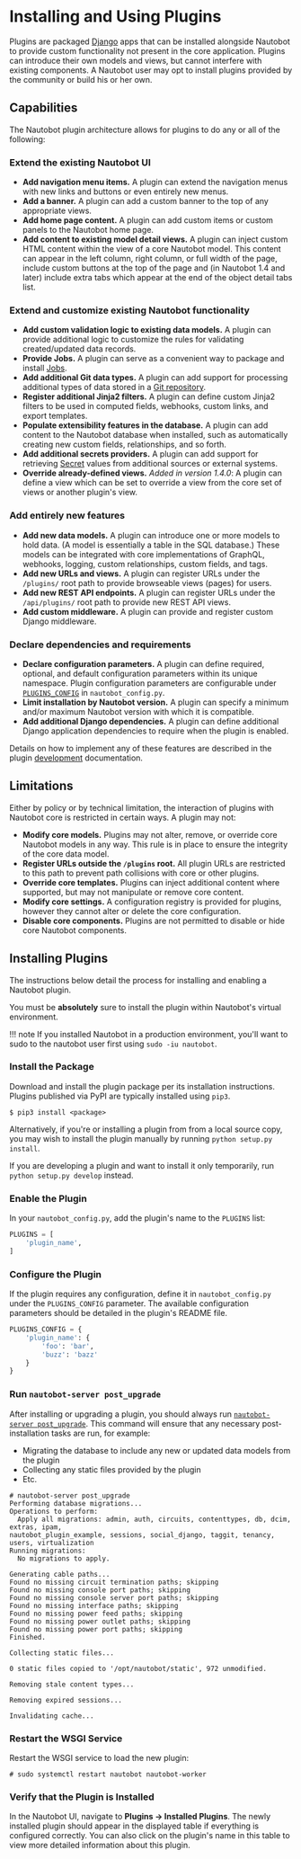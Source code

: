 # Installing and Using Plugins

Plugins are packaged [Django](https://docs.djangoproject.com/) apps that can be installed alongside Nautobot to provide custom functionality not present in the core application. Plugins can introduce their own models and views, but cannot interfere with existing components. A Nautobot user may opt to install plugins provided by the community or build his or her own.

## Capabilities

The Nautobot plugin architecture allows for plugins to do any or all of the following:

### Extend the existing Nautobot UI

* **Add navigation menu items.** A plugin can extend the navigation menus with new links and buttons or even entirely new menus.
* **Add a banner.** A plugin can add a custom banner to the top of any appropriate views.
* **Add home page content.** A plugin can add custom items or custom panels to the Nautobot home page.
* **Add content to existing model detail views.** A plugin can inject custom HTML content within the view of a core Nautobot model. This content can appear in the left column, right column, or full width of the page, include custom buttons at the top of the page and (in Nautobot 1.4 and later) include extra tabs which appear at the end of the object detail tabs list.

### Extend and customize existing Nautobot functionality

* **Add custom validation logic to existing data models.** A plugin can provide additional logic to customize the rules for validating created/updated data records.
* **Provide Jobs.** A plugin can serve as a convenient way to package and install [Jobs](../additional-features/jobs.md).
* **Add additional Git data types.** A plugin can add support for processing additional types of data stored in a [Git repository](../models/extras/gitrepository.md).
* **Register additional Jinja2 filters.** A plugin can define custom Jinja2 filters to be used in computed fields, webhooks, custom links, and export templates.
* **Populate extensibility features in the database.** A plugin can add content to the Nautobot database when installed, such as automatically creating new custom fields, relationships, and so forth.
* **Add additional secrets providers.** A plugin can add support for retrieving [Secret](../models/extras/secret.md) values from additional sources or external systems.
* **Override already-defined views.** _Added in version 1.4.0_: A plugin can define a view which can be set to override a view from the core set of views or another plugin's view.

### Add entirely new features

* **Add new data models.** A plugin can introduce one or more models to hold data. (A model is essentially a table in the SQL database.) These models can be integrated with core implementations of GraphQL, webhooks, logging, custom relationships, custom fields, and tags.
* **Add new URLs and views.** A plugin can register URLs under the `/plugins/` root path to provide browseable views (pages) for users.
* **Add new REST API endpoints.** A plugin can register URLs under the `/api/plugins/` root path to provide new REST API views.
* **Add custom middleware.** A plugin can provide and register custom Django middleware.

### Declare dependencies and requirements

* **Declare configuration parameters.** A plugin can define required, optional, and default configuration parameters within its unique namespace. Plugin configuration parameters are configurable under [`PLUGINS_CONFIG`](../configuration/optional-settings.md#plugins_config) in `nautobot_config.py`.
* **Limit installation by Nautobot version.** A plugin can specify a minimum and/or maximum Nautobot version with which it is compatible.
* **Add additional Django dependencies.** A plugin can define additional Django application dependencies to require when the plugin is enabled.

Details on how to implement any of these features are described in the plugin [development](./development.md) documentation.

## Limitations

Either by policy or by technical limitation, the interaction of plugins with Nautobot core is restricted in certain ways. A plugin may not:

* **Modify core models.** Plugins may not alter, remove, or override core Nautobot models in any way. This rule is in place to ensure the integrity of the core data model.
* **Register URLs outside the `/plugins` root.** All plugin URLs are restricted to this path to prevent path collisions with core or other plugins.
* **Override core templates.** Plugins can inject additional content where supported, but may not manipulate or remove core content.
* **Modify core settings.** A configuration registry is provided for plugins, however they cannot alter or delete the core configuration.
* **Disable core components.** Plugins are not permitted to disable or hide core Nautobot components.

## Installing Plugins

The instructions below detail the process for installing and enabling a Nautobot plugin.

You must be **absolutely** sure to install the plugin within Nautobot's virtual environment.

!!! note
    If you installed Nautobot in a production environment, you'll want to sudo to the nautobot user first using `sudo -iu nautobot`.

### Install the Package

Download and install the plugin package per its installation instructions. Plugins published via PyPI are typically installed using `pip3`.

```no-highlight
$ pip3 install <package>
```

Alternatively, if you're or installing a plugin from from a local source copy, you may wish to install the plugin manually by running `python setup.py install`.

If you are developing a plugin and want to install it only temporarily, run `python setup.py develop` instead.

### Enable the Plugin

In your `nautobot_config.py`, add the plugin's name to the `PLUGINS` list:

```python
PLUGINS = [
    'plugin_name',
]
```

### Configure the Plugin

If the plugin requires any configuration, define it in `nautobot_config.py` under the `PLUGINS_CONFIG` parameter. The available configuration parameters should be detailed in the plugin's README file.

```python
PLUGINS_CONFIG = {
    'plugin_name': {
        'foo': 'bar',
        'buzz': 'bazz'
    }
}
```

### Run `nautobot-server post_upgrade`

After installing or upgrading a plugin, you should always run [`nautobot-server post_upgrade`](../administration/nautobot-server.md#post_upgrade). This command will ensure that any necessary post-installation tasks are run, for example:

* Migrating the database to include any new or updated data models from the plugin
* Collecting any static files provided by the plugin
* Etc.

```no-highlight
# nautobot-server post_upgrade
Performing database migrations...
Operations to perform:
  Apply all migrations: admin, auth, circuits, contenttypes, db, dcim, extras, ipam,
nautobot_plugin_example, sessions, social_django, taggit, tenancy, users, virtualization
Running migrations:
  No migrations to apply.

Generating cable paths...
Found no missing circuit termination paths; skipping
Found no missing console port paths; skipping
Found no missing console server port paths; skipping
Found no missing interface paths; skipping
Found no missing power feed paths; skipping
Found no missing power outlet paths; skipping
Found no missing power port paths; skipping
Finished.

Collecting static files...

0 static files copied to '/opt/nautobot/static', 972 unmodified.

Removing stale content types...

Removing expired sessions...

Invalidating cache...

```

### Restart the WSGI Service

Restart the WSGI service to load the new plugin:

```no-highlight
# sudo systemctl restart nautobot nautobot-worker
```

### Verify that the Plugin is Installed

In the Nautobot UI, navigate to **Plugins -> Installed Plugins**. The newly installed plugin should appear in the displayed table if everything is configured correctly. You can also click on the plugin's name in this table to view more detailed information about this plugin.
